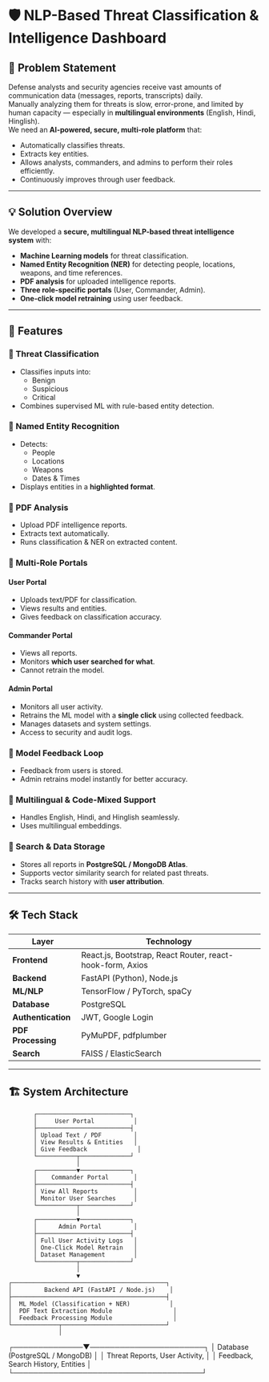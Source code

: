 # 🛡️ NLP-Based Threat Classification & Intelligence Dashboard

## 📌 Problem Statement
Defense analysts and security agencies receive vast amounts of communication data (messages, reports, transcripts) daily.  
Manually analyzing them for threats is slow, error-prone, and limited by human capacity — especially in **multilingual environments** (English, Hindi, Hinglish).  
We need an **AI-powered, secure, multi-role platform** that:
- Automatically classifies threats.
- Extracts key entities.
- Allows analysts, commanders, and admins to perform their roles efficiently.
- Continuously improves through user feedback.

---

## 💡 Solution Overview
We developed a **secure, multilingual NLP-based threat intelligence system** with:
- **Machine Learning models** for threat classification.
- **Named Entity Recognition (NER)** for detecting people, locations, weapons, and time references.
- **PDF analysis** for uploaded intelligence reports.
- **Three role-specific portals** (User, Commander, Admin).
- **One-click model retraining** using user feedback.

---

## 🚀 Features

### 🔹 Threat Classification
- Classifies inputs into:
  - Benign
  - Suspicious
  - Critical
- Combines supervised ML with rule-based entity detection.

### 🔹 Named Entity Recognition
- Detects:
  - People
  - Locations
  - Weapons
  - Dates & Times
- Displays entities in a **highlighted format**.

### 🔹 PDF Analysis
- Upload PDF intelligence reports.
- Extracts text automatically.
- Runs classification & NER on extracted content.

### 🔹 Multi-Role Portals
#### **User Portal**
- Uploads text/PDF for classification.
- Views results and entities.
- Gives feedback on classification accuracy.

#### **Commander Portal**
- Views all reports.
- Monitors **which user searched for what**.
- Cannot retrain the model.

#### **Admin Portal**
- Monitors all user activity.
- Retrains the ML model with a **single click** using collected feedback.
- Manages datasets and system settings.
- Access to security and audit logs.

### 🔹 Model Feedback Loop
- Feedback from users is stored.
- Admin retrains model instantly for better accuracy.

### 🔹 Multilingual & Code-Mixed Support
- Handles English, Hindi, and Hinglish seamlessly.
- Uses multilingual embeddings.

### 🔹 Search & Data Storage
- Stores all reports in **PostgreSQL / MongoDB Atlas**.
- Supports vector similarity search for related past threats.
- Tracks search history with **user attribution**.

---

## 🛠️ Tech Stack

| Layer | Technology |
|-------|------------|
| **Frontend** | React.js, Bootstrap, React Router, react-hook-form, Axios |
| **Backend** | FastAPI (Python), Node.js |
| **ML/NLP** | TensorFlow / PyTorch, spaCy |
| **Database** | PostgreSQL |
| **Authentication** | JWT, Google Login |
| **PDF Processing** | PyMuPDF, pdfplumber |
| **Search** | FAISS / ElasticSearch |

---

## 🏗️ System Architecture
           ┌──────────────────────────┐
           │     User Portal           │
           ├──────────────────────────┤
           │ Upload Text / PDF         │
           │ View Results & Entities   │
           │ Give Feedback              │
           └───────────┬──────────────┘
                       │
           ┌───────────▼──────────────┐
           │    Commander Portal       │
           ├──────────────────────────┤
           │ View All Reports          │
           │ Monitor User Searches     │
           └───────────┬──────────────┘
                       │
           ┌───────────▼──────────────┐
           │      Admin Portal         │
           ├──────────────────────────┤
           │ Full User Activity Logs   │
           │ One-Click Model Retrain   │
           │ Dataset Management        │
           └───────────┬──────────────┘
                       │
                       ▼
    ┌───────────────────────────────────────────┐
    │         Backend API (FastAPI / Node.js)    │
    ├───────────────────────────────────────────┤
    │  ML Model (Classification + NER)           │
    │  PDF Text Extraction Module                 │
    │  Feedback Processing Module                 │
    └─────────────┬─────────────────────────────┘
                  │
   ┌──────────────▼───────────────────────┐
   │       Database (PostgreSQL / MongoDB) │
   │  Threat Reports, User Activity,       │
   │  Feedback, Search History, Entities   │
   └──────────────────────────────────────┘
